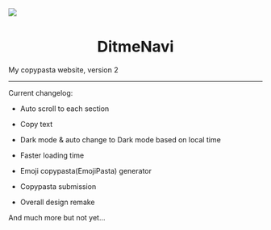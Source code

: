 <div>
    <img src="https://ditmenavi.xyz/30-43-256.png" align="center"></img>
</div>

<div>
  <h1 align="center" style="font-size: 30px;">DitmeNavi</h1>
</div>

My copypasta website, version 2

---

Current changelog:

- Auto scroll to each section

- Copy text

- Dark mode & auto change to Dark mode based on local time

- Faster loading time

- Emoji copypasta(EmojiPasta) generator

- Copypasta submission

- Overall design remake



And much more but not yet...




